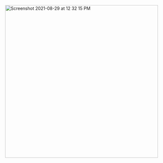 

<img width="493" alt="Screenshot 2021-08-29 at 12 32 15 PM" src="https://user-images.githubusercontent.com/86589400/131247312-612ff87e-9967-4fee-9de7-5001b00bac88.png">

